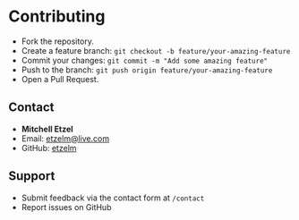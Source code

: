 # Contributing

- Fork the repository.
- Create a feature branch: `git checkout -b feature/your-amazing-feature`
- Commit your changes: `git commit -m "Add some amazing feature"`
- Push to the branch: `git push origin feature/your-amazing-feature`
- Open a Pull Request.

## Contact

- **Mitchell Etzel**
- Email: [etzelm@live.com](mailto:etzelm@live.com)
- GitHub: [etzelm](https://github.com/etzelm)

## Support

- Submit feedback via the contact form at `/contact`
- Report issues on GitHub
